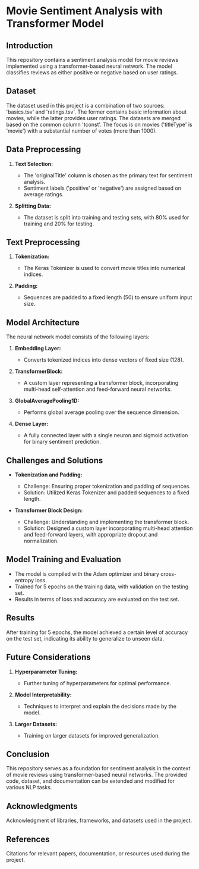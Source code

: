 # Movie Sentiment Analysis with Transformer Model

## Introduction

This repository contains a sentiment analysis model for movie reviews implemented using a transformer-based neural network. The model classifies reviews as either positive or negative based on user ratings.

## Dataset

The dataset used in this project is a combination of two sources: 'basics.tsv' and 'ratings.tsv'. The former contains basic information about movies, while the latter provides user ratings. The datasets are merged based on the common column 'tconst'. The focus is on movies ('titleType' is 'movie') with a substantial number of votes (more than 1000).

## Data Preprocessing

1. **Text Selection:**
   - The 'originalTitle' column is chosen as the primary text for sentiment analysis.
   - Sentiment labels ('positive' or 'negative') are assigned based on average ratings.

2. **Splitting Data:**
   - The dataset is split into training and testing sets, with 80% used for training and 20% for testing.

## Text Preprocessing

1. **Tokenization:**
   - The Keras Tokenizer is used to convert movie titles into numerical indices.

2. **Padding:**
   - Sequences are padded to a fixed length (50) to ensure uniform input size.

## Model Architecture

The neural network model consists of the following layers:

1. **Embedding Layer:**
   - Converts tokenized indices into dense vectors of fixed size (128).

2. **TransformerBlock:**
   - A custom layer representing a transformer block, incorporating multi-head self-attention and feed-forward neural networks.

3. **GlobalAveragePooling1D:**
   - Performs global average pooling over the sequence dimension.

4. **Dense Layer:**
   - A fully connected layer with a single neuron and sigmoid activation for binary sentiment prediction.

## Challenges and Solutions

- **Tokenization and Padding:**
  - Challenge: Ensuring proper tokenization and padding of sequences.
  - Solution: Utilized Keras Tokenizer and padded sequences to a fixed length.

- **Transformer Block Design:**
  - Challenge: Understanding and implementing the transformer block.
  - Solution: Designed a custom layer incorporating multi-head attention and feed-forward layers, with appropriate dropout and normalization.

## Model Training and Evaluation

- The model is compiled with the Adam optimizer and binary cross-entropy loss.
- Trained for 5 epochs on the training data, with validation on the testing set.
- Results in terms of loss and accuracy are evaluated on the test set.

## Results

After training for 5 epochs, the model achieved a certain level of accuracy on the test set, indicating its ability to generalize to unseen data.

## Future Considerations

1. **Hyperparameter Tuning:**
   - Further tuning of hyperparameters for optimal performance.

2. **Model Interpretability:**
   - Techniques to interpret and explain the decisions made by the model.

3. **Larger Datasets:**
   - Training on larger datasets for improved generalization.

## Conclusion

This repository serves as a foundation for sentiment analysis in the context of movie reviews using transformer-based neural networks. The provided code, dataset, and documentation can be extended and modified for various NLP tasks.

## Acknowledgments

Acknowledgment of libraries, frameworks, and datasets used in the project.

## References

Citations for relevant papers, documentation, or resources used during the project.

